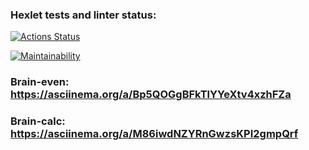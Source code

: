 ### Hexlet tests and linter status:
[![Actions Status](https://github.com/antonzvyagi/frontend-project-lvl1/workflows/hexlet-check/badge.svg)](https://github.com/antonzvyagi/frontend-project-lvl1/actions)

[![Maintainability](https://api.codeclimate.com/v1/badges/79f158465235a9849dc3/maintainability)](https://codeclimate.com/github/antonzvyagi/frontend-project-lvl1/maintainability)

### Brain-even: https://asciinema.org/a/Bp5QOGgBFkTlYYeXtv4xzhFZa
### Brain-calc: https://asciinema.org/a/M86iwdNZYRnGwzsKPI2gmpQrf